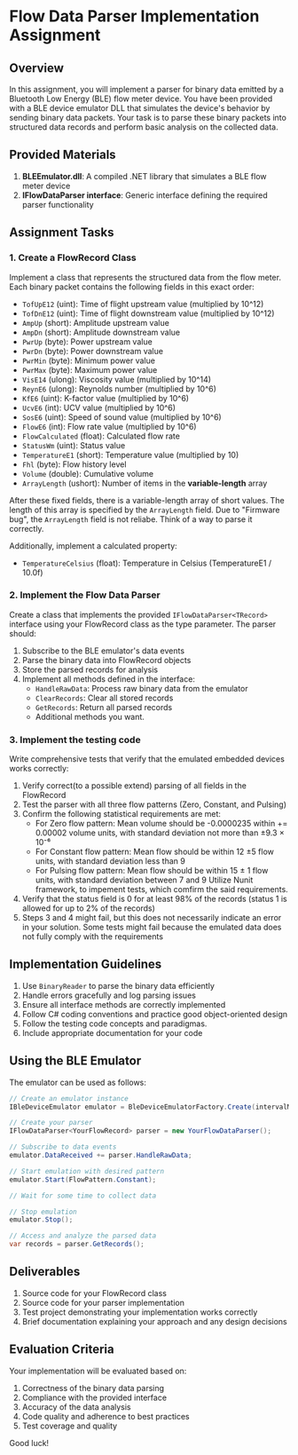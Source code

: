 # Flow Data Parser Implementation Assignment

## Overview

In this assignment, you will implement a parser for binary data emitted by a Bluetooth Low Energy (BLE) flow meter device. You have been provided with a BLE device emulator DLL that simulates the device's behavior by sending binary data packets. Your task is to parse these binary packets into structured data records and perform basic analysis on the collected data.

## Provided Materials

1. **BLEEmulator.dll**: A compiled .NET library that simulates a BLE flow meter device
2. **IFlowDataParser<TRecord> interface**: Generic interface defining the required parser functionality

## Assignment Tasks

### 1. Create a FlowRecord Class

Implement a class that represents the structured data from the flow meter. Each binary packet contains the following fields in this exact order:

- `TofUpE12` (uint): Time of flight upstream value (multiplied by 10^12)
- `TofDnE12` (uint): Time of flight downstream value (multiplied by 10^12)
- `AmpUp` (short): Amplitude upstream value
- `AmpDn` (short): Amplitude downstream value
- `PwrUp` (byte): Power upstream value
- `PwrDn` (byte): Power downstream value
- `PwrMin` (byte): Minimum power value
- `PwrMax` (byte): Maximum power value
- `VisE14` (ulong): Viscosity value (multiplied by 10^14)
- `ReynE6` (ulong): Reynolds number (multiplied by 10^6)
- `KfE6` (uint): K-factor value (multiplied by 10^6)
- `UcvE6` (int): UCV value (multiplied by 10^6)
- `SosE6` (uint): Speed of sound value (multiplied by 10^6)
- `FlowE6` (int): Flow rate value (multiplied by 10^6)
- `FlowCalculated` (float): Calculated flow rate
- `StatusWm` (uint): Status value
- `TemperatureE1` (short): Temperature value (multiplied by 10)
- `Fhl` (byte): Flow history level
- `Volume` (double): Cumulative volume
- `ArrayLength` (ushort): Number of items in the **variable-length** array

After these fixed fields, there is a variable-length array of short values. The length of this array is specified by the `ArrayLength` field.
Due to "Firmware bug", the `ArrayLength` field is not reliabe. Think of a way to parse it correctly.

Additionally, implement a calculated property:
- `TemperatureCelsius` (float): Temperature in Celsius (TemperatureE1 / 10.0f)

### 2. Implement the Flow Data Parser

Create a class that implements the provided `IFlowDataParser<TRecord>` interface using your FlowRecord class as the type parameter. The parser should:

1. Subscribe to the BLE emulator's data events
2. Parse the binary data into FlowRecord objects
3. Store the parsed records for analysis
4. Implement all methods defined in the interface:
   - `HandleRawData`: Process raw binary data from the emulator
   - `ClearRecords`: Clear all stored records
   - `GetRecords`: Return all parsed records
   -  Additional methods you want.

### 3. Implement the testing code

Write comprehensive tests that verify that the emulated embedded devices works correctly:
1. Verify correct(to a possible extend) parsing of all fields in the FlowRecord
2. Test the parser with all three flow patterns (Zero, Constant, and Pulsing)
3. Confirm the following statistical requirements are met:
   - For Zero flow pattern: Mean volume should be -0.0000235 within += 0.00002 volume units, with standard deviation not more than ±9.3 × 10⁻⁶
   - For Constant flow pattern: Mean flow should be within 12 ±5 flow units, with standard deviation less than 9
   - For Pulsing flow pattern: Mean flow should be within 15 ± 1 flow units, with standard deviation between 7 and 9
     Utilize Nunit framework, to impement tests, which comfirm the said requirements.
4. Verify that the status field is 0 for at least 98% of the records (status 1 is allowed for up to 2% of the records)
5. Steps 3 and 4 might fail, but this does not necessarily indicate an error in your solution. Some tests might fail because the emulated data does not fully comply with the requirements

## Implementation Guidelines

1. Use `BinaryReader` to parse the binary data efficiently
2. Handle errors gracefully and log parsing issues
3. Ensure all interface methods are correctly implemented
4. Follow C# coding conventions and practice good object-oriented design
5. Follow the testing code concepts and paradigmas.
6. Include appropriate documentation for your code


## Using the BLE Emulator

The emulator can be used as follows:

```csharp
// Create an emulator instance
IBleDeviceEmulator emulator = BleDeviceEmulatorFactory.Create(intervalMs: 500);

// Create your parser
IFlowDataParser<YourFlowRecord> parser = new YourFlowDataParser();

// Subscribe to data events
emulator.DataReceived += parser.HandleRawData;

// Start emulation with desired pattern
emulator.Start(FlowPattern.Constant);

// Wait for some time to collect data

// Stop emulation
emulator.Stop();

// Access and analyze the parsed data
var records = parser.GetRecords();
```

## Deliverables

1. Source code for your FlowRecord class
2. Source code for your parser implementation
3. Test project demonstrating your implementation works correctly
4. Brief documentation explaining your approach and any design decisions

## Evaluation Criteria

Your implementation will be evaluated based on:

1. Correctness of the binary data parsing
2. Compliance with the provided interface
3. Accuracy of the data analysis
4. Code quality and adherence to best practices
5. Test coverage and quality

Good luck!
